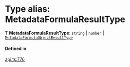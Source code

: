 # Type alias: MetadataFormulaResultType

Ƭ **MetadataFormulaResultType**: `string` \| `number` \| [`MetadataFormulaObjectResultType`](../interfaces/MetadataFormulaObjectResultType.md)

#### Defined in

[api.ts:776](https://github.com/coda/packs-sdk/blob/main/api.ts#L776)
